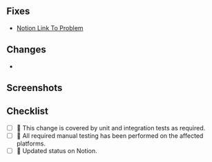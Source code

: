 ## Fixes
<!-- List the JIRA issues this PR resolves -->

- [Notion Link To Problem]()

## Changes
<!-- List the changes this PR introduces -->

-

## Screenshots
<!-- Any UI changes should be shown with screenshots to ease UX/UI feedback, stick 'em here: -->


## Checklist
<!-- Put an `x` in the boxes. All tasks must be completed before merging. -->

- [ ] 🤖 This change is covered by unit and integration tests as required.
- [ ] 🤹 All required manual testing has been performed on the affected platforms.
- [ ] 📃 Updated status on Notion.
